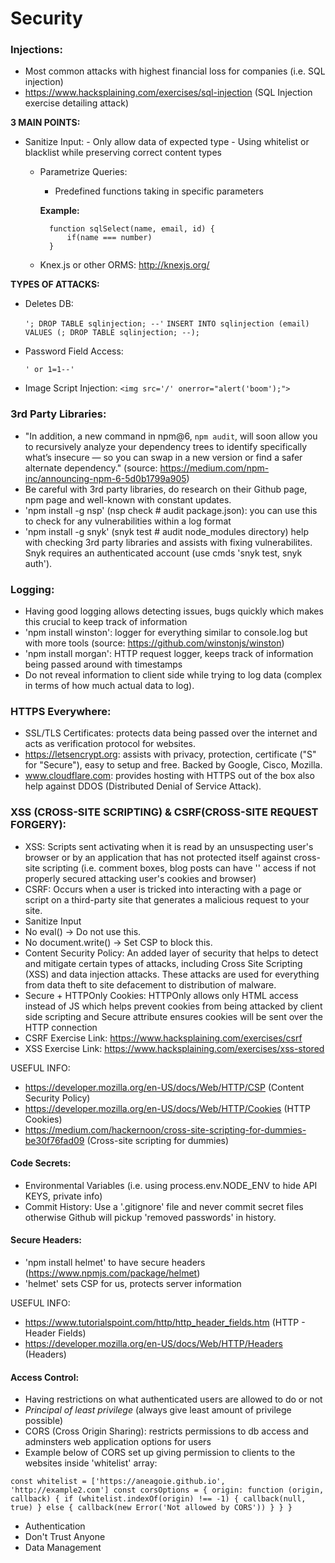 # Security

### Injections:
   - Most common attacks with highest financial loss for companies (i.e. SQL injection)
   - https://www.hacksplaining.com/exercises/sql-injection (SQL Injection exercise detailing attack)


 **3 MAIN POINTS:**

 - Sanitize Input:
        - Only allow data of expected type
        - Using whitelist or blacklist while preserving correct content types

    - Parametrize Queries:
        - Predefined functions taking in specific parameters

        **Example:**

            function sqlSelect(name, email, id) {
                if(name === number)
            }

    - Knex.js or other ORMS: http://knexjs.org/

**TYPES OF ATTACKS:**

 - Deletes DB:

   ``'; DROP TABLE sqlinjection; --'``
   ``INSERT INTO sqlinjection (email) VALUES (; DROP TABLE sqlinjection; --);``

 - Password Field Access:

   ``' or 1=1--'``

 - Image Script Injection:
    ``<img src='/' onerror="alert('boom');">``

### 3rd Party Libraries:
   - "In addition, a new command in npm@6, `npm audit`, will soon allow you to recursively analyze your dependency trees to identify specifically what’s insecure — so you can swap in a new version or find a safer alternate dependency." (source: https://medium.com/npm-inc/announcing-npm-6-5d0b1799a905)
   - Be careful with 3rd party libraries, do research on their Github page, npm page and well-known with constant updates.
   - 'npm install -g nsp' (nsp check # audit package.json): you can use this to check for any vulnerabilities within a log format
   - 'npm install -g snyk' (snyk test # audit node_modules directory) help with checking 3rd party libraries and assists with fixing vulnerabilites. Snyk requires an authenticated account (use cmds 'snyk test, snyk auth').

### Logging:
 - Having good logging allows detecting issues, bugs quickly which makes this crucial to keep track of information
 - 'npm install winston': logger for everything similar to console.log but with more tools (source: https://github.com/winstonjs/winston)
 - 'npm install morgan': HTTP request logger, keeps track of information being passed around with timestamps
 - Do not reveal information to client side while trying to log data (complex in terms of how much actual data to log).

### HTTPS Everywhere:
 - SSL/TLS Certificates: protects data being passed over the internet and acts as verification protocol for websites.
 - https://letsencrypt.org: assists with privacy, protection, certificate ("S" for "Secure"), easy to setup and free.  Backed by Google, Cisco, Mozilla.
 - www.cloudflare.com: provides hosting with HTTPS out of the box also help against DDOS (Distributed Denial of Service Attack).

### XSS (CROSS-SITE SCRIPTING) & CSRF(CROSS-SITE REQUEST FORGERY):
 - XSS: Scripts sent activating when it is read by an unsuspecting user's browser or by an application that has not protected itself against cross-site scripting (i.e. comment boxes, blog posts can have '<script></script>' access if not properly secured attacking user's cookies and browser)
 - CSRF: Occurs when a user is tricked into interacting with a page or script on a third-party site that generates a malicious request to your site.
 - Sanitize Input
 - No eval() -> Do not use this.
 - No document.write() -> Set CSP to block this.
 - Content Security Policy: An added layer of security that helps to detect and mitigate certain types of attacks, including Cross Site Scripting (XSS) and data injection attacks. These attacks are used for everything from data theft to site defacement to distribution of malware.
 - Secure + HTTPOnly Cookies: HTTPOnly allows only HTML access instead of JS which helps prevent cookies from being attacked by client side scripting and Secure attribute ensures cookies will be sent over the HTTP connection
 - CSRF Exercise Link: https://www.hacksplaining.com/exercises/csrf
 - XSS Exercise Link: https://www.hacksplaining.com/exercises/xss-stored

 USEFUL INFO:
  - https://developer.mozilla.org/en-US/docs/Web/HTTP/CSP (Content Security Policy)
  - https://developer.mozilla.org/en-US/docs/Web/HTTP/Cookies (HTTP Cookies)
  - https://medium.com/hackernoon/cross-site-scripting-for-dummies-be30f76fad09 (Cross-site scripting for dummies)

#### Code Secrets:
 - Environmental Variables (i.e. using process.env.NODE_ENV to hide API KEYS, private info)
 - Commit History: Use a '.gitignore' file and never commit secret files otherwise Github will pickup 'removed passwords' in history.

#### Secure Headers:
 - 'npm install helmet' to have secure headers (https://www.npmjs.com/package/helmet)
 - 'helmet' sets CSP for us, protects server information

USEFUL INFO:
 - https://www.tutorialspoint.com/http/http_header_fields.htm (HTTP - Header Fields)
 - https://developer.mozilla.org/en-US/docs/Web/HTTP/Headers (Headers)

#### Access Control:
 - Having restrictions on what authenticated users are allowed to do or not
 - *Principal of least privilege* (always give least amount of privilege possible)
 - CORS (Cross Origin Sharing): restricts permissions to db access and adminsters web application options for users
 - Example below of CORS set up giving permission to clients to the websites inside 'whitelist' array:

 ``const whitelist = ['https://aneagoie.github.io', 'http://example2.com']
    const corsOptions = {
        origin: function (origin, callback) {
            if (whitelist.indexOf(origin) !== -1) {
                callback(null, true)
            } else {
                callback(new Error('Not allowed by CORS'))
            }
        }
    }``

 - Authentication
 - Don't Trust Anyone
 - Data Management





